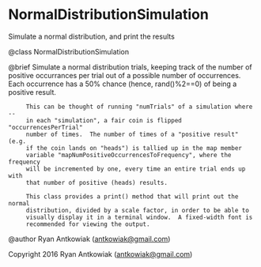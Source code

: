 # NormalDistributionSimulation
Simulate a normal distribution, and print the results


 @class  NormalDistributionSimulation

 @brief  Simulate a normal distribution trials, keeping track of the number of
         positive occurrances per trial out of a possible number of occurrences.
         Each occurrence has a 50% chance (hence, rand()%2==0) of being a positive
         result.

         This can be thought of running "numTrials" of a simulation where --
         in each "simulation", a fair coin is flipped "occurrencesPerTrial"
         number of times.  The number of times of a "positive result" (e.g.
         if the coin lands on "heads") is tallied up in the map member
         variable "mapNumPositiveOccurrencesToFrequency", where the frequency
         will be incremented by one, every time an entire trial ends up with
         that number of positive (heads) results.

         This class provides a print() method that will print out the normal
         distribution, divided by a scale factor, in order to be able to
         visually display it in a terminal window.  A fixed-width font is
         recommended for viewing the output.

 @author Ryan Antkowiak (antkowiak@gmail.com)

Copyright 2016 Ryan Antkowiak (antkowiak@gmail.com)
